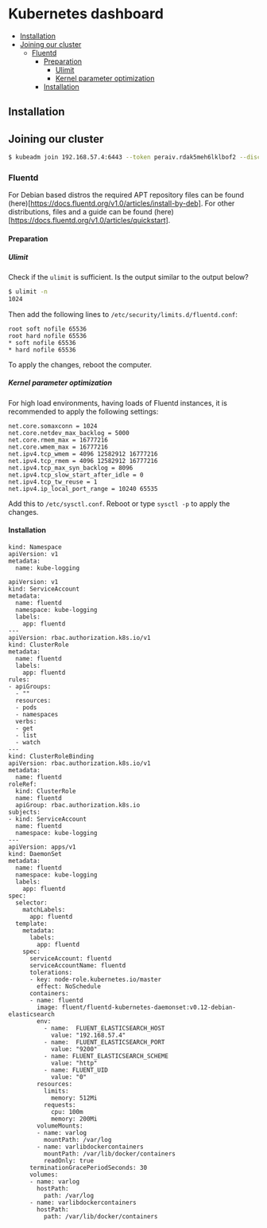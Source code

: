 # Kubernetes dashboard

<!-- vim-markdown-toc GFM -->

* [Installation](#installation)
* [Joining our cluster](#joining-our-cluster)
    * [Fluentd](#fluentd)
        * [Preparation](#preparation)
            * [Ulimit](#ulimit)
            * [Kernel parameter optimization](#kernel-parameter-optimization)
        * [Installation](#installation-1)

<!-- vim-markdown-toc -->

## Installation

## Joining our cluster

```bash
$ kubeadm join 192.168.57.4:6443 --token peraiv.rdak5meh6lklbof2 --discovery-token-ca-cert-hash sha256:44f06aa4ce1ec31691368b206c86955692738746de826ce9b96cb77cb0caadbb
```


### Fluentd
For Debian based distros the required APT repository files can be found (here)[https://docs.fluentd.org/v1.0/articles/install-by-deb]. For other distributions, files and a guide can be found (here)[https://docs.fluentd.org/v1.0/articles/quickstart].

#### Preparation

##### Ulimit
Check if the `ulimit` is sufficient. Is the output similar to the output below?

```zsh
$ ulimit -n
1024
```

Then add the following lines to `/etc/security/limits.d/fluentd.conf`:

```config
root soft nofile 65536
root hard nofile 65536
* soft nofile 65536
* hard nofile 65536
```

To apply the changes, reboot the computer.

##### Kernel parameter optimization
For high load environments, having loads of Fluentd instances, it is recommended to apply the following settings:

```sysctl
net.core.somaxconn = 1024
net.core.netdev_max_backlog = 5000
net.core.rmem_max = 16777216
net.core.wmem_max = 16777216
net.ipv4.tcp_wmem = 4096 12582912 16777216
net.ipv4.tcp_rmem = 4096 12582912 16777216
net.ipv4.tcp_max_syn_backlog = 8096
net.ipv4.tcp_slow_start_after_idle = 0
net.ipv4.tcp_tw_reuse = 1
net.ipv4.ip_local_port_range = 10240 65535
```

Add this to `/etc/sysctl.conf`. Reboot or type `sysctl -p` to apply the changes.


#### Installation

```
kind: Namespace
apiVersion: v1
metadata:
  name: kube-logging
```


```
apiVersion: v1
kind: ServiceAccount
metadata:
  name: fluentd
  namespace: kube-logging
  labels:
    app: fluentd
---
apiVersion: rbac.authorization.k8s.io/v1
kind: ClusterRole
metadata:
  name: fluentd
  labels:
    app: fluentd
rules:
- apiGroups:
  - ""
  resources:
  - pods
  - namespaces
  verbs:
  - get
  - list
  - watch
---
kind: ClusterRoleBinding
apiVersion: rbac.authorization.k8s.io/v1
metadata:
  name: fluentd
roleRef:
  kind: ClusterRole
  name: fluentd
  apiGroup: rbac.authorization.k8s.io
subjects:
- kind: ServiceAccount
  name: fluentd
  namespace: kube-logging
---
apiVersion: apps/v1
kind: DaemonSet
metadata:
  name: fluentd
  namespace: kube-logging
  labels:
    app: fluentd
spec:
  selector:
    matchLabels:
      app: fluentd
  template:
    metadata:
      labels:
        app: fluentd
    spec:
      serviceAccount: fluentd
      serviceAccountName: fluentd
      tolerations:
      - key: node-role.kubernetes.io/master
        effect: NoSchedule
      containers:
      - name: fluentd
        image: fluent/fluentd-kubernetes-daemonset:v0.12-debian-elasticsearch
        env:
          - name:  FLUENT_ELASTICSEARCH_HOST
            value: "192.168.57.4"
          - name:  FLUENT_ELASTICSEARCH_PORT
            value: "9200"
          - name: FLUENT_ELASTICSEARCH_SCHEME
            value: "http"
          - name: FLUENT_UID
            value: "0"
        resources:
          limits:
            memory: 512Mi
          requests:
            cpu: 100m
            memory: 200Mi
        volumeMounts:
        - name: varlog
          mountPath: /var/log
        - name: varlibdockercontainers
          mountPath: /var/lib/docker/containers
          readOnly: true
      terminationGracePeriodSeconds: 30
      volumes:
      - name: varlog
        hostPath:
          path: /var/log
      - name: varlibdockercontainers
        hostPath:
          path: /var/lib/docker/containers
```
